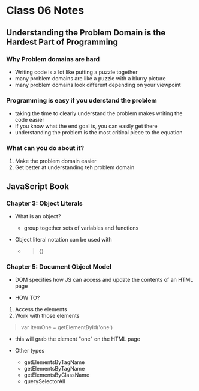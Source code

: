 # Class 06 Notes

## Understanding the Problem Domain is the Hardest Part of Programming

### Why Problem domains are hard

- Writing code is a lot like putting a puzzle together
- many problem domains are like a puzzle with a blurry picture
- many problem domains look different depending on your viewpoint

### Programming is easy if you uderstand the problem

- taking the time to clearly understand the problem makes writing the code easier
- if you know what the end goal is, you can easily get there
- understanding the problem is the most critical piece to the equation

### What can you do about it?

1. Make the problem domain easier
2. Get better at understanding teh problem domain


## JavaScript Book

### Chapter 3: Object Literals

- What is an object?
  - group together sets of variables and functions

- Object literal notation can be used with 
  - >{}

### Chapter 5: Document Object Model

- DOM specifies how JS can access and update the contents of an HTML page

- HOW TO?

1. Access the elements
2. Work with those elements

> var itemOne = getElementById('one')

- this will grab the element "one" on the HTML page

- Other types
  - getElementsByTagName
  - getElementsByTagName
  - getElementsByClassName
  - querySelectorAll

